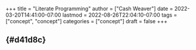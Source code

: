 +++
title = "Literate Programming"
author = ["Cash Weaver"]
date = 2022-03-20T14:41:00-07:00
lastmod = 2022-08-26T22:04:10-07:00
tags = ["concept", "concept"]
categories = ["concept"]
draft = false
+++

##  {#d41d8c}
